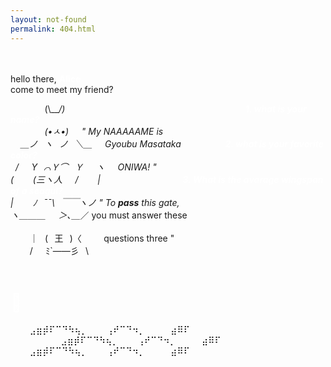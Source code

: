 ```yaml
---
layout: not-found
permalink: 404.html
---
```


<br/><br/>
hello there, **<span style="color:white">Alice</span>**<br/>
come to meet my friend?<br/>

&nbsp;⠀&nbsp;⠀&nbsp; &nbsp; ⠀(\\___/)⠀&nbsp;⠀&nbsp; &nbsp;⠀&nbsp;⠀&nbsp; &nbsp;⠀&nbsp;⠀&nbsp;⠀&nbsp;&nbsp;⠀&nbsp;⠀&nbsp;⠀&nbsp;&nbsp;⠀&nbsp; &nbsp;⠀&nbsp;&nbsp;⠀&nbsp;⠀&nbsp; &nbsp;⠀&nbsp;&nbsp;⠀&nbsp;⠀&nbsp;<span style="color:white">**1.   what is your name?**</span><br/>
&nbsp;⠀&nbsp; &nbsp;⠀&nbsp; ⠀(•ㅅ•)⠀⠀" My NAAAAAME is <br/>
&nbsp; &nbsp; ＿ノ⠀ヽ⠀ノ⠀＼＿⠀⠀Gyoubu Masataka&nbsp;⠀&nbsp;⠀&nbsp;⠀&nbsp;⠀&nbsp;⠀<span style="color:white">**2.   what is your favorite color?**</span><br/>
&nbsp; /⠀⠀Y⠀⌒Ｙ⌒⠀Ｙ⠀⠀ヽ⠀⠀ONIWA! "&nbsp;⠀&nbsp;⠀&nbsp;⠀&nbsp;⠀&nbsp;⠀&nbsp;⠀&nbsp;⠀&nbsp;⠀&nbsp;⠀&nbsp;<br/>
(⠀⠀⠀(三ヽ人⠀⠀/⠀⠀⠀|&nbsp;⠀&nbsp;⠀&nbsp;⠀&nbsp;⠀&nbsp;⠀&nbsp;⠀&nbsp;⠀&nbsp;⠀&nbsp;⠀&nbsp;<span style="color:white">**3.   What is the avarage wingspan of a seagul?**</span><br/>
|⠀⠀⠀ﾉ⠀¯¯\\⠀￣￣ヽノ " To **pass** this gate, &nbsp;⠀&nbsp;⠀&nbsp;⠀&nbsp;⠀&nbsp;⠀&nbsp;⠀&nbsp;⠀&nbsp;⠀&nbsp;⠀&nbsp;<br/>
ヽ＿＿＿⠀⠀＞､＿_／ you must answer these &nbsp;⠀&nbsp;⠀&nbsp;⠀&nbsp;⠀&nbsp;⠀&nbsp;⠀&nbsp;⠀&nbsp;⠀&nbsp;⠀&nbsp;⠀&nbsp;⠀&nbsp;⠀&nbsp;⠀&nbsp;⠀&nbsp;⠀&nbsp;⠀<br/>
⠀⠀⠀｜⠀(⠀王⠀)〈 &nbsp; &nbsp; &nbsp; &nbsp; questions three "&nbsp;⠀&nbsp;⠀&nbsp;⠀&nbsp;⠀&nbsp;⠀&nbsp;⠀<br/>
⠀⠀⠀/⠀⠀ﾐ`——彡⠀\\   
</br>
# <span style="color:white">🐇&#xFE0E;</span>

 ⠀⠀⠀⣠⣶⡾⠏⠉⠙⠳⢦⡀⠀⠀⠀⢠⠞⠉⠙⠲⡀⠀⠀⠀⠀⣴⠿⠏⠀⠀⠀⠀<br/>
    &nbsp; &nbsp; &nbsp; &nbsp;⠀&nbsp;⠀&nbsp;⠀&nbsp;⠀⣠⣶⡾⠏⠉⠙⠳⢦⡀⠀⠀⠀⢠⠞⠉⠙⠲⡀⠀⠀⠀⠀⣴⠿⠏⠀⠀⠀⠀<br/>
 ⠀⠀⠀⣠⣶⡾⠏⠉⠙⠳⢦⡀⠀⠀⠀⢠⠞⠉⠙⠲⡀⠀⠀⠀⠀⣴⠿⠏⠀⠀⠀⠀<br/>
